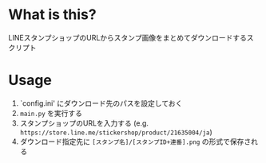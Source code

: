 # What is this?
LINEスタンプショップのURLからスタンプ画像をまとめてダウンロードするスクリプト

# Usage
1. `config.ini' にダウンロード先のパスを設定しておく
2. `main.py` を実行する
3. スタンプショップのURLを入力する (e.g. `https://store.line.me/stickershop/product/21635004/ja`)
4. ダウンロード指定先に `[スタンプ名]/[スタンプID+連番].png` の形式で保存される